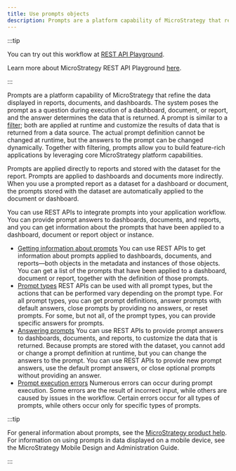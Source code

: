 ```yaml
---
title: Use prompts objects
description: Prompts are a platform capability of MicroStrategy that refine the data displayed in reports, documents, and dashboards. The system poses the prompt as a question during execution of a dashboard, document, or report, and the answer determines the data that is returned. A prompt is similar to a filter; both are applied at runtime and customize the results of data that is returned from a data source. The actual prompt definition cannot be changed at runtime, but the answers to the prompt can be changed dynamically. Together with filtering, prompts allow you to build feature-rich applications by leveraging core MicroStrategy platform capabilities.
---
```


<Available since="2021 Update 1" />

:::tip

You can try out this workflow at [REST API Playground](https://www.postman.com/microstrategysdk/workspace/microstrategy-rest-api/folder/16131298-c22a4c1c-85a3-4f3b-8b34-ffeebd05e795?ctx=documentation).

Learn more about MicroStrategy REST API Playground [here](/docs/getting-started/playground.md).

:::

Prompts are a platform capability of MicroStrategy that refine the data displayed in reports, documents, and dashboards. The system poses the prompt as a question during execution of a dashboard, document, or report, and the answer determines the data that is returned. A prompt is similar to a [filter](../filter-data/filter-data.md); both are applied at runtime and customize the results of data that is returned from a data source. The actual prompt definition cannot be changed at runtime, but the answers to the prompt can be changed dynamically. Together with filtering, prompts allow you to build feature-rich applications by leveraging core MicroStrategy platform capabilities.

Prompts are applied directly to reports and stored with the dataset for the report. Prompts are applied to dashboards and documents more indirectly. When you use a prompted report as a dataset for a dashboard or document, the prompts stored with the dataset are automatically applied to the document or dashboard.

You can use REST APIs to integrate prompts into your application workflow. You can provide prompt answers to dashboards, documents, and reports, and you can get information about the prompts that have been applied to a dashboard, document or report object or instance.

- [Getting information about prompts](get-prompt-information/get-prompt-information.md) You can use REST APIs to get information about prompts applied to dashboards, documents, and reports—both objects in the metadata and instances of those objects. You can get a list of the prompts that have been applied to a dashboard, document or report, together with the definition of those prompts.
- [Prompt types](prompt-types/prompt-types.md) REST APIs can be used with all prompt types, but the actions that can be performed vary depending on the prompt type. For all prompt types, you can get prompt definitions, answer prompts with default answers, close prompts by providing no answers, or reset prompts. For some, but not all, of the prompt types, you can provide specific answers for prompts.
- [Answering prompts](answer-prompts.md) You can use REST APIs to provide prompt answers to dashboards, documents, and reports, to customize the data that is returned. Because prompts are stored with the dataset, you cannot add or change a prompt definition at runtime, but you can change the answers to the prompt. You can use REST APIs to provide new prompt answers, use the default prompt answers, or close optional prompts without providing an answer.
- [Prompt execution errors](prompt-execution-errors.md) Numerous errors can occur during prompt execution. Some errors are the result of incorrect input, while others are caused by issues in the workflow. Certain errors occur for all types of prompts, while others occur only for specific types of prompts.

:::tip

For general information about prompts, see the [MicroStrategy product help](https://doc-archives.microstrategy.com/producthelp/10.5/basicreporting/webhelp/lang_1033/content/basicreporting/Asking_for_user_input__Prompts.htm#brcreatingquery_2014045409_1076748). For information on using prompts in data displayed on a mobile device, see the MicroStrategy Mobile Design and Administration Guide.

:::
